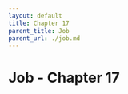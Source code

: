 ```yaml
---
layout: default
title: Chapter 17
parent_title: Job
parent_url: ./job.md
---
```


# Job - Chapter 17
